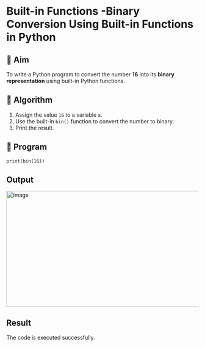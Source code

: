 # Built-in Functions -Binary Conversion Using Built-in Functions in Python

## 🎯 Aim
To write a Python program to convert the number **16** into its **binary representation** using built-in Python functions.

## 🧠 Algorithm
1. Assign the value `16` to a variable `a`.
2. Use the built-in `bin()` function to convert the number to binary.
3. Print the result.

## 🧾 Program
```
print(bin(16))
```
## Output
<img width="1606" height="303" alt="image" src="https://github.com/user-attachments/assets/b295c300-c69c-4427-a00a-f785e865b6b2" />

## Result
The code is executed successfully.

